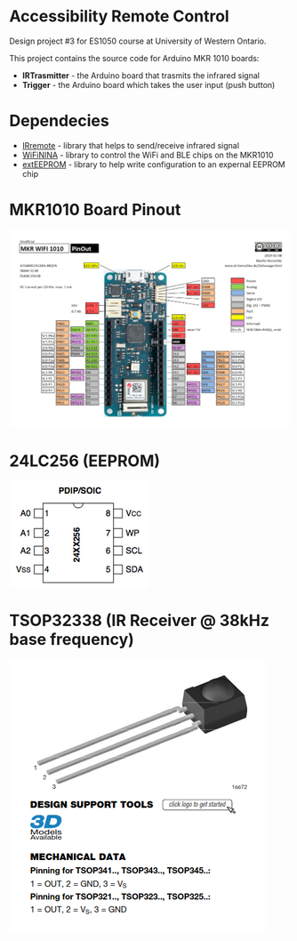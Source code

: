# Accessibility Remote Control

Design project #3 for ES1050 course at University of Western Ontario.

This project contains the source code for Arduino MKR 1010 boards:
- **IRTrasmitter** - the Arduino board that trasmits the infrared signal
- **Trigger** - the Arduino board which takes the user input (push button)

# Dependecies

- [IRremote](https://github.com/z3t0/Arduino-IRremote) - library that helps to send/receive infrared signal 
- [WiFiNINA](https://www.arduino.cc/en/Reference/WiFiNINA) - library to control the WiFi and BLE chips on the MKR1010
- [extEEPROM](https://github.com/PaoloP74/extEEPROM) - library to help write configuration to an expernal EEPROM chip

# MKR1010 Board Pinout

![MKR1010 Board Pinout](./MKR_WiFi_1010_Pinout.jpg)

# 24LC256 (EEPROM)

![MKR1010 Board Pinout](./pinout-24LC256.png)


# TSOP32338 (IR Receiver @ 38kHz base frequency)

![TSOP32338 Pinout](./TSOP32338_pinout.png)